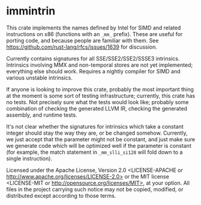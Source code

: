 # immintrin

This crate implements the names defined by Intel for SIMD and related instructions on x86
(functions with an `_mm_` prefix). These are useful for porting code, and because people
are familiar with them.  See https://github.com/rust-lang/rfcs/issues/1639 for discussion.

Currently contains signatures for all SSE/SSE2/SSE2/SSSE3 intrinsics. Intrinsics involving
MMX and non-temporal stores are not yet implemented; everything else should work. Requires a
nightly compiler for SIMD and various unstable intrinsics.

If anyone is looking to improve this crate, probably the most important thing at the moment
is some sort of testing infrastructure; currently, this crate has no tests.  Not precisely
sure what the tests would look like; probably some combination of checking the generated LLVM IR,
checking the generated assembly, and runtime tests.

It's not clear whether the signatures for intrinsics which take a constant integer should stay
the way they are, or be changed somehow.  Currently, we just accept that the parameter might
not be constant, and just make sure we generate code which will be optimized well if
the parameter is constant (for example, the match statement in `_mm_slli_si128` will fold down
to a single instruction).

Licensed under the Apache License, Version 2.0
<LICENSE-APACHE or
http://www.apache.org/licenses/LICENSE-2.0> or the MIT
license <LICENSE-MIT or http://opensource.org/licenses/MIT>,
at your option. All files in the project carrying such
notice may not be copied, modified, or distributed except
according to those terms.
